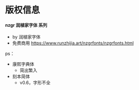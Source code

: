 # 版权信息
#### nzgr 润植家字体 系列
* by 润植家字体
* 免费商用 https://www.runzhijia.art/nzgrfonts/nzgrfonts.html

ps：
* 康熙字典体
  * 简出繁入
* 刻本简体
  * v0.6，字形不全
